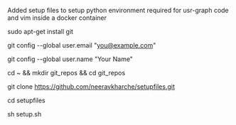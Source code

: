 Added setup files to setup python environment required for usr-graph code and vim inside a docker container

  sudo apt-get install git 

  git config --global user.email "you@example.com"

  git config --global user.name "Your Name"


  cd ~ && mkdir git_repos && cd git_repos 

  git clone https://github.com/neeravkharche/setupfiles.git

cd setupfiles

sh setup.sh

